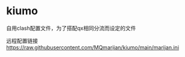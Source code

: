 # kiumo
自用clash配置文件，为了搭配qx相同分流而设定的文件

远程配置链接
https://raw.githubusercontent.com/MQmarijan/kiumo/main/marijan.ini
